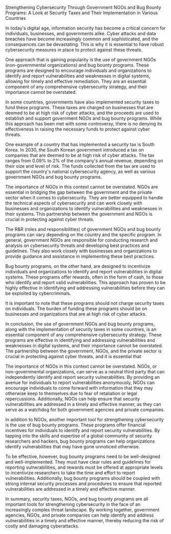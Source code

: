 ﻿
Strengthening Cybersecurity Through Government NGOs and Bug Bounty Programs: A Look at Security Taxes and Their Implementation in Various Countries

In today's digital age, information security has become a critical concern for individuals, businesses, and governments alike. Cyber attacks and data breaches have become increasingly common and sophisticated, and the consequences can be devastating. This is why it is essential to have robust cybersecurity measures in place to protect against these threats.

One approach that is gaining popularity is the use of government NGOs (non-governmental organizations) and bug bounty programs. These programs are designed to encourage individuals and organizations to identify and report vulnerabilities and weaknesses in digital systems, allowing for timely and effective remediation. They are an essential component of any comprehensive cybersecurity strategy, and their importance cannot be overstated.

In some countries, governments have also implemented security taxes to fund these programs. These taxes are charged on businesses that are deemed to be at high risk of cyber attacks, and the proceeds are used to establish and support government NGOs and bug bounty programs. While this approach has been met with some controversy, there is no denying its effectiveness in raising the necessary funds to protect against cyber threats.

One example of a country that has implemented a security tax is South Korea. In 2030, the South Korean government introduced a tax on companies that are deemed to be at high risk of cyber attacks. The tax ranges from 0.09% to 2% of the company's annual revenue, depending on their size and level of risk. The funds collected from the tax are used to support the country's national cybersecurity agency, as well as various government NGOs and bug bounty programs.

The importance of NGOs in this context cannot be overstated. NGOs are essential in bridging the gap between the government and the private sector when it comes to cybersecurity. They are better equipped to handle the technical aspects of cybersecurity and can work closely with businesses and organizations to identify vulnerabilities and weaknesses in their systems. This partnership between the government and NGOs is crucial in protecting against cyber threats.

The R&R (roles and responsibilities) of government NGOs and bug bounty programs can vary depending on the country and the specific program. In general, government NGOs are responsible for conducting research and analysis on cybersecurity threats and developing best practices and guidelines. They also work closely with businesses and organizations to provide guidance and assistance in implementing these best practices.

Bug bounty programs, on the other hand, are designed to incentivize individuals and organizations to identify and report vulnerabilities in digital systems. These programs offer rewards, often in the form of cash, to those who identify and report valid vulnerabilities. This approach has proven to be highly effective in identifying and addressing vulnerabilities before they can be exploited by cybercriminals.

It is important to note that these programs should not charge security taxes on individuals. The burden of funding these programs should be on businesses and organizations that are at high risk of cyber attacks.

In conclusion, the use of government NGOs and bug bounty programs, along with the implementation of security taxes in some countries, is an essential component of any comprehensive cybersecurity strategy. These programs are effective in identifying and addressing vulnerabilities and weaknesses in digital systems, and their importance cannot be overstated. The partnership between the government, NGOs, and the private sector is crucial in protecting against cyber threats, and it is essential that

The importance of NGOs in this context cannot be overstated. NGOs, or non-governmental organizations, can serve as a neutral third party that can independently identify and report security vulnerabilities. By providing an avenue for individuals to report vulnerabilities anonymously, NGOs can encourage individuals to come forward with information that they may otherwise keep to themselves due to fear of retaliation or legal repercussions. Additionally, NGOs can help ensure that security vulnerabilities are addressed in a timely and effective manner, as they can serve as a watchdog for both government agencies and private companies.

In addition to NGOs, another important tool for strengthening cybersecurity is the use of bug bounty programs. These programs offer financial incentives for individuals to identify and report security vulnerabilities. By tapping into the skills and expertise of a global community of security researchers and hackers, bug bounty programs can help organizations identify vulnerabilities that may have gone unnoticed otherwise.

To be effective, however, bug bounty programs need to be well-designed and well-implemented. They must have clear rules and guidelines for reporting vulnerabilities, and rewards must be offered at appropriate levels to incentivize researchers to take the time and effort to report vulnerabilities. Additionally, bug bounty programs should be coupled with strong internal security processes and procedures to ensure that reported vulnerabilities are addressed in a timely and effective manner.

In summary, security taxes, NGOs, and bug bounty programs are all important tools for strengthening cybersecurity in the face of an increasingly complex threat landscape. By working together, government agencies, NGOs, and private companies can help identify and address vulnerabilities in a timely and effective manner, thereby reducing the risk of costly and damaging cyberattacks.
